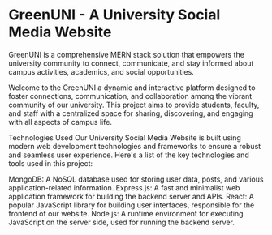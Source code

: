 # GreenUNI - A University Social Media Website
GreenUNI is a comprehensive MERN stack solution that empowers the university community to connect, communicate, and stay informed about campus activities, academics, and social opportunities.

Welcome to the GreenUNI a dynamic and interactive platform designed to foster connections, communication, and collaboration among the vibrant community of our university. This project aims to provide students, faculty, and staff with a centralized space for sharing, discovering, and engaging with all aspects of campus life.

Technologies Used
Our University Social Media Website is built using modern web development technologies and frameworks to ensure a robust and seamless user experience. 
Here's a list of the key technologies and tools used in this project:

MongoDB: A NoSQL database used for storing user data, posts, and various application-related information.
Express.js: A fast and minimalist web application framework for building the backend server and APIs.
React: A popular JavaScript library for building user interfaces, responsible for the frontend of our website.
Node.js: A runtime environment for executing JavaScript on the server side, used for running the backend server.
